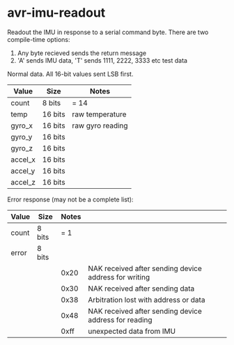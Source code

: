 # avr-imu-readout

Readout the IMU in response to a serial command byte.
There are two compile-time options:

1.  Any byte recieved sends the return message
2.  'A' sends IMU data, 'T' sends 1111, 2222, 3333 etc test data

Normal data.  All 16-bit values sent LSB first.

| Value   | Size    | Notes            |
|---------|---------|------------------|
| count   | 8 bits  | = 14             |
| temp    | 16 bits | raw temperature  |
| gyro_x  | 16 bits | raw gyro reading |
| gyro_y  | 16 bits |                  |
| gyro_z  | 16 bits |                  |
| accel_x | 16 bits |                  |
| accel_y | 16 bits |                  |
| accel_z | 16 bits |                  |

Error response (may not be a complete list):

| Value | Size   | Notes |                                                       |
|-------|--------|-------|-------------------------------------------------------|
| count | 8 bits | = 1   |                                                       |
| error | 8 bits |       |                                                       |
|       |        | 0x20  | NAK received after sending device address for writing |
|       |        | 0x30  | NAK received after sending data                       |
|       |        | 0x38  | Arbitration lost with address or data                 |
|       |        | 0x48  | NAK received after sending device address for reading |
|       |        | 0xff  | unexpected data from IMU                              |

